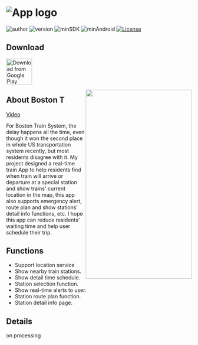 # ![App logo][]

![author][authorSvg] ![version][versSvg] ![minSDK][sdkSvg] ![minAndroid][androidSvg] [![License][licenseSvg]][license]

## Download

[<img src="https://play.google.com/intl/en_us/badges/images/generic/en_badge_web_generic.png" 
      alt="Download from Google Play" 
      height="70">](https://play.google.com/store/apps/details?id=com.eddy.mbta)

<img align="right" src="https://github.com/404nofound/MBTA_Boston_Transit/blob/master/demo1.gif" alt="" width="288" height="512" style="display: inline; float: right"/>

## About Boston T

[Video](https://www.yichangshao.com/demo/demo.mp4)

For Boston Train System, the delay happens all the time, even though it won the second place in whole US transportation system recently, but most residents disagree with it. My project designed a real-time train App to help residents find when train will arrive or departure at a special station and show trains' current location in the map, this app also supports emergency alert, route plan and show stations’ detail info functions, etc. I hope this app can reduce residents’ waiting time and help user schedule their trip.

## Functions

* Support location service
* Show nearby train stations.
* Show detail time schedule.
* Station selection function.
* Show real-time alerts to user.
* Station route plan function.
* Station detail info page.

## Details 

on processing

[App logo]: https://yichangshao.com/app/icon.png

[authorSvg]: https://img.shields.io/badge/author-S.YC-brightgreen.svg

[versSvg]: https://img.shields.io/badge/appVersion-v1.9-brightgreen.svg

[sdkSvg]: https://img.shields.io/badge/minSdkVersion-23-brightgreen.svg

[androidSvg]: https://img.shields.io/badge/minAndroid-6.0+-brightgreen.svg

[licenseSvg]: https://img.shields.io/badge/License-Apache--2.0-brightgreen.svg
[license]: https://github.com/404nofound/MBTA_Boston_Transit/blob/master/LICENSE
